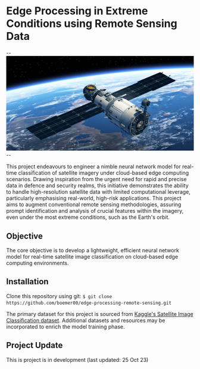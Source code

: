 # Edge Processing in Extreme Conditions using Remote Sensing Data

--![](docs/renato-boemer-satellite-remote-sensing.jpeg)--

This project endeavours to engineer a nimble neural network model for real-time classification of satellite imagery under cloud-based edge computing scenarios. Drawing inspiration from the urgent need for rapid and precise data in defence and security realms, this initiative demonstrates the ability to handle high-resolution satellite data with limited computational leverage, particularly emphasising real-world, high-risk applications. This project aims to augment conventional remote sensing methodologies, assuring prompt identification and analysis of crucial features within the imagery, even under the most extreme conditions, such as the Earth's orbit.

## Objective
The core objective is to develop a lightweight, efficient neural network model for real-time satellite image classification on cloud-based edge computing environments.

## Installation
Clone this repository using git:
```$ git clone https://github.com/boemer00/edge-processing-remote-sensing.git```

The primary dataset for this project is sourced from [Kaggle's Satellite Image Classification dataset](https://www.kaggle.com/datasets/mahmoudreda55/satellite-image-classification). Additional datasets and resources may be incorporated to enrich the model training phase.

## Project Update
This is project is in development (last updated: 25 Oct 23)
